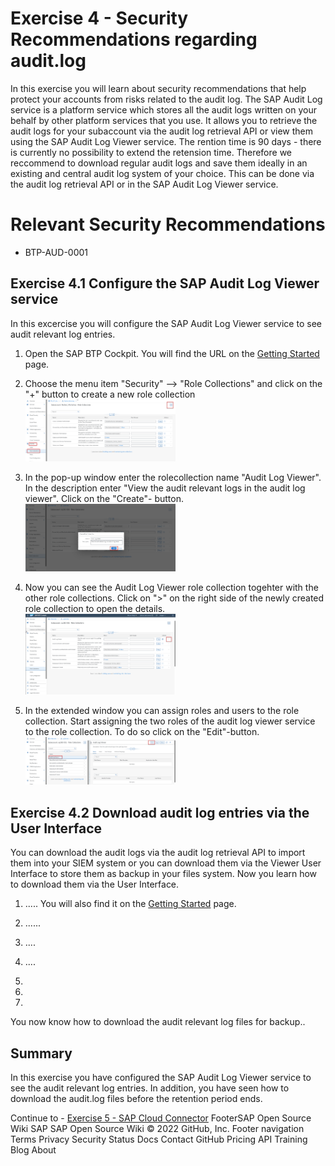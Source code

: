 # Exercise 4 - Security Recommendations regarding audit.log

In this exercise you will learn about security recommendations that help protect your accounts from risks related to the audit log.
The SAP Audit Log service is a platform service which stores all the audit logs written on your behalf by other platform services that you use. It allows you to retrieve the audit logs for your subaccount via the audit log retrieval API or view them using the SAP Audit Log Viewer service. The rention time is 90 days - there is currently no possibility to extend the retension time.
Therefore we reccommend to download regular audit logs and save them ideally in an existing and central audit log system of your choice. This can be done via the audit log retrieval API or in the SAP Audit Log Viewer service. 

# Relevant Security Recommendations
- BTP-AUD-0001


## Exercise 4.1 Configure the SAP Audit Log Viewer service

 In this excercise you will configure the SAP Audit Log Viewer service to see audit relevant log entries.

1. Open the SAP BTP Cockpit. You will find the URL on the [Getting Started](/exercises/ex0) page.

2. Choose the menu item "Security" --> "Role Collections" and click on the "+" button to create a new role collection
<br><img src="/exercises/ex4/images/CreateRoleCollection0.png" width="50%">

3. In the pop-up window enter the rolecollection name "Audit Log Viewer". In the description enter "View the audit relevant logs in the audit log viewer".
Click on the "Create"- button.
<br><img src="/exercises/ex4/images/CreateRoleCollection1.png" width="50%">

4. Now you can see the Audit Log Viewer role collection togehter with the other role collections. Click on ">" on the right side of the newly created role collection to open the details. 
<br><img src="/exercises/ex4/images/CreateRoleCollection2.png" width="50%">

5. In the extended window you can assign roles and users to the role collection. Start assigning the two roles of the audit log viewer service to the role collection.
To do so click on the "Edit"-button.
<br><img src="/exercises/ex4/images/AssignRolestoRoleCollection1.png" width="50%">

## Exercise 4.2  Download audit log entries via the User Interface 

You can download the audit logs via the audit log retrieval API to import them into your SIEM system or you can download them via the Viewer User Interface to store them as backup in your files system.
Now you learn how to download them via the User Interface.

1. ..... You will also find it on the [Getting Started](/exercises/ex0) page.

2. ......

3. ....

4.  ....

5. 

6. 
7. 

You now know how to download the audit relevant log files for backup.. 

## Summary

In this exercise you have configured the SAP Audit Log Viewer service to see the audit relevant log entries. In addition, you have seen how to download the audit.log files before the retention period ends.

Continue to - [Exercise 5 - SAP Cloud Connector](exercises/ex5/)
FooterSAP
Open Source Wiki
SAP
SAP
Open Source Wiki
© 2022 GitHub, Inc.
Footer navigation
Terms
Privacy
Security
Status
Docs
Contact GitHub
Pricing
API
Training
Blog
About
